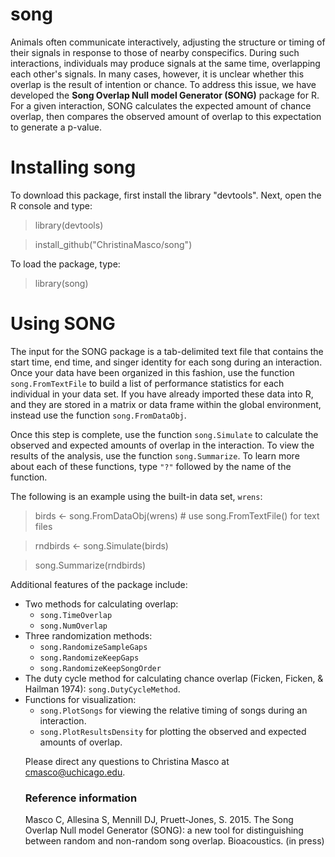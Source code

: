 song
====

Animals often communicate interactively, adjusting the structure or timing of
their signals in response to those of nearby conspecifics. During such 
interactions, individuals may produce signals at the same time, overlapping 
each other's signals. In many cases, however, it is unclear whether this 
overlap is the result of intention or chance. To address this issue, we have 
developed the <b>Song Overlap Null model Generator (SONG)</b> package for R. 
For a given interaction, SONG calculates the expected amount of chance overlap, 
then compares the observed amount of overlap to this expectation to generate a 
p-value.

<h1>Installing song</h1>
To download this package, first install the library "devtools".
Next, open the R console and type:

> library(devtools)

> install_github("ChristinaMasco/song")

To load the package, type:

> library(song)

<h1>Using SONG</h1>
The input for the SONG package is a tab-delimited text file that contains the 
start time, end time, and singer identity for each song during an interaction.
Once your data have been organized in this fashion, use the function 
<code>song.FromTextFile</code> to build a list of performance statistics for
each individual in your data set. If you have already imported these data into
R, and they are stored in a matrix or data frame within the global environment,
instead use the function <code>song.FromDataObj</code>. 

Once this step is complete, use the function <code>song.Simulate</code> to 
calculate the observed and expected amounts of overlap in the interaction. To 
view the results of the analysis, use the function <code>song.Summarize</code>.
To learn more about each of these functions, type <code>"?"</code> followed by 
the name of the function.

The following is an example using the built-in data set, <code>wrens</code>:

> birds <- song.FromDataObj(wrens)  # use song.FromTextFile() for text files

> rndbirds <- song.Simulate(birds)

> song.Summarize(rndbirds)

Additional features of the package include:
<ul>
<li> Two methods for calculating overlap:
  <ul>
  <li><code>song.TimeOverlap</code></li>
  <li><code>song.NumOverlap</code></li>
  </ul>
<li> Three randomization methods:
  <ul>
  <li><code>song.RandomizeSampleGaps</code></li>
  <li><code>song.RandomizeKeepGaps</code></li>
  <li><code>song.RandomizeKeepSongOrder</code></li>
  </ul>
<li> The duty cycle method for calculating chance overlap (Ficken, Ficken, & 
Hailman 1974): <code>song.DutyCycleMethod</code>.</li>
<li> Functions for visualization:
  <ul>
  <li><code>song.PlotSongs</code> for viewing the relative timing of songs
  during an interaction.</li>
  <li><code>song.PlotResultsDensity</code> for plotting the observed and
  expected amounts of overlap.
  
</ul>

Please direct any questions to Christina Masco at cmasco@uchicago.edu.

<h3>Reference information</h3>
Masco C, Allesina S, Mennill DJ, Pruett-Jones, S. 2015.  The Song 
Overlap Null model Generator (SONG): a new tool for distinguishing between
random and non-random song overlap. Bioacoustics. (in press)
